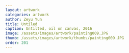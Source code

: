 ```yaml
---
layout: artwork
categories: artwork
author: Zeyu Yun
title: Untiled
caption: Untilted, oil on canvas, 2016
image: /assets/images/artwork/painting009.JPG
thumb: /assets/images/artwork/thumbs/painting009.JPG
order: 201
---
```

